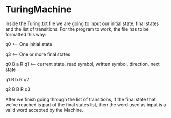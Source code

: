 # TuringMachine

Inside the Turing.txt file we are going to input our initial state, final states and the list of transitions. For the program to work, the file has to be formatted this way:

q0  <-- One initial state

q3  <-- One or more final states

q0 B a R q1  <-- current state, read symbol, written symbol, direction, next state

q1 B b R q2

q2 B B R q3

After we finish going through the list of transitions, if the final state that we've reached is part of the final states list, then the word used as input is a valid word accepted by the Machine.
